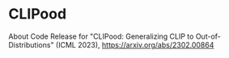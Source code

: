 # CLIPood
About Code Release for "CLIPood: Generalizing CLIP to Out-of-Distributions" (ICML 2023), https://arxiv.org/abs/2302.00864
